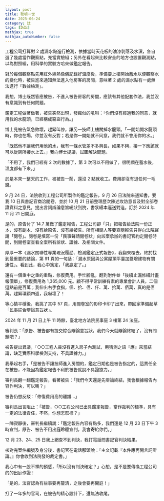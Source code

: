 ```yaml
---
layout: post
title: 聰明一世
date: 2025-06-24
category: 誌
tags: [訴訟]
mathjax: true
mathjax_autoNumber: false
---
```


工程公司打算對 2 處漏水點進行檢測，依據當時天花板的油漆剝落及水漬，各自選了幾處當作觀察點，充當實驗組；另外在看起來比較安全的地方也設置觀測點，以為對照組，用科學的實驗方哈來做鑑定報告。

<!--more-->

對於每個觀察點先用紅外線熱像儀記錄好溫度後，準備要上樓開始蓄水以便觀察水的變化時，被告進來通知無法進入他房客的房間，意味著 2 處的漏水點有一處無法進行「數據檢測」。

我想，博士既然答應被告，不進入被告房客的房間，應該有其他配套作法，我並沒有意識到有任何問題。

鑑定工程做著做著，被告突然出現，發瘋似的吼叫：「你們沒有經過我的同意，就用我的水龍頭，已經構成竊盜行為。」

博士見被告氣急敗壞，趕緊叫停，讓另一技師上樓關掉水龍頭。「一開始開水龍頭時，你也在場，你並沒有反對；若是你一開始就不同意，我們就不會用你的水。」

「既然他不讓我們用他的水，我有一條水管差不多夠長，如果不夠，接一下應該就可以從廁所接水上去。」我向博士提議，試圖解決問題。

「不用了，我們已經有 2 次的數據了，第 3 次可以不用做了，很明顯在蓄水後，溫度都有下來。」

於是本來一整天的工作，被被告一鬧，還沒 2 點就收工。費用卻沒有退任何一毛錢。

9 月 24 日，法院收到工程公司所製作的鑑定報告。9 月 26 日法院來通知書，要我 10 日與書記官商洽閱卷，並於 10 月 21 日前整理歷次陳述攻防意旨及對全部卷證資料之意見，提出言詞辯論意旨總狀到院，書狀繕本逕送對造。訂於 2024 年 11 月 21 日開庭。

是的，原告付了 14.7 萬做了鑑定報告，工程公司卻「只」把報告給法院一份正本，沒有副本、沒有給原告、沒有給被告。所有相關人等要查閱報告只得向法院聲請「閱卷」。閱卷是填寫一份「民事聲請閱卷狀」向該案承辦的書記官約定閱卷時間，到閱卷室查看全案所有訴狀、證據、及相關文件。

厚厚一本《漏水關聯性專業現況履勘、檢測鑑定正式報告》，我翻來覆去，終於找到最重要的結論，第 91 頁的一句話：「漏水原因與公寓屋頂平臺加蓋增建物有關連性」。看到此，我心中篤定，「我贏定了。」

還有一個重中之重的重點，修復費用。手忙腳亂，翻到附件叁「後續止漏修繕計畫報價單」，修復費用為 1,365,000 元。顧不得平常訓練有素的專業會計人員，二個逗點前是百萬；我伸出右手食指，個、拾、佰、仟、萬、拾萬、佰萬，真的是佰萬。趕緊環顧四週，我嚇壞了！

等心情平穩後，我挑了其中 57 頁，用閱卷室的影印卡印了出來，帶回家準備起草「民事綜合辯論意旨狀」。

2024 年 11 月 21 日上午 11 時餘，臺北地方法院民事庭 3 樓第 24 法庭。

審判長：「原告、被告都有提交綜合辯論意旨狀，我們今天就辯論終結了，沒有問題吧？」

被告提出異議，「○○工程人員沒有進入房子內測試，用猜測之語『應』來當結論，缺乏實際科學檢測支持，不具證據力。」

我舉起右手，「是被告不讓技師進入房間的，鑑定日期也是被告指定的，這責任全在被告，不能因為鑑定報告不利於被告就說不具證據力。」

審判長翻一翻鑑定報告，看著被告：「我們今天還是先辯論終結，我會根據報告內容作判決，可以嗎？」

被告仍想反駁：「修復費用高的離譜...」

審判長出言阻止：「被告，○○工程公司已出具鑑定報告，當作裁判的標準，具有一定的法律責任，不然，你想怎麼樣？」

一陣寂靜後，審判長繼續說：「鑑定報告內容有點多，我們還是 12 月 23 日下午 3 時宣判，原告、被告不用出庭聆聽宣判，我會寄給你們。」

12 月 23、24、25 日我上網查不到判決，我打電話問書記官判決結果。

核對完案件編號及身分後，書記官在電話那頭說：「主文記載『本件應再開言詞辯論。』你會收到法院發的裁定書。」

我心中有一股不祥的預感，「所以沒有判決確定？」心想，是不是要傳喚工程公司的的出庭作證！

「是的，法官認為有些事要再釐清，之後會要再開庭！」

打了一年多的官司，在被告的精心設計下，還無法收尾。
